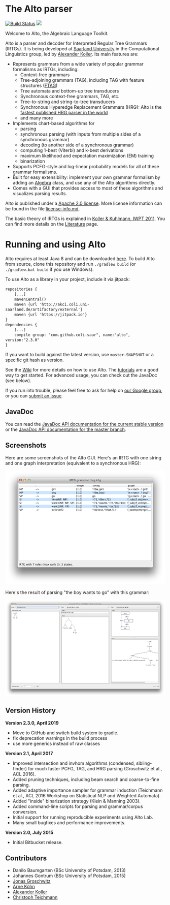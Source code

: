 # The Alto parser

[![Build Status](https://travis-ci.org/coli-saar/alto.svg?branch=master)](https://travis-ci.org/coli-saar/alto)
[![](https://jitpack.io/v/coli-saar/alto.svg)](https://jitpack.io/#coli-saar/alto)


Welcome to Alto, the Algebraic Language Toolkit.

Alto is a parser and decoder for Interpreted Regular Tree Grammars (IRTGs). It is being developed at [Saarland University](http://www.coli.uni-saarland.de/) in the Computational Linguistics group, led by [Alexander Koller](http://www.coli.uni-saarland.de/~koller/). Its main features are:

- Represents grammars from a wide variety of popular grammar formalisms as IRTGs, including:
	- Context-free grammars
	- Tree-adjoining grammars (TAG), including TAG with feature structures ([FTAG](https://github.com/coli-saar/alto/wiki/Parsing-TAG-with-feature-structures-(tulipac)))
	- Tree automata and bottom-up tree transducers
	- Synchronous context-free grammars, TAG, etc.
	- Tree-to-string and string-to-tree transducers
	- Synchronous Hyperedge Replacement Grammars (HRG): Alto is the [fastest published HRG parser in the world](https://www.aclweb.org/anthology/papers/P/P15/P15-1143/)
	- and many more
- Implements chart-based algorithms for
	- parsing
	- synchronous parsing (with inputs from multiple sides of a synchronous grammar)
	- decoding (to another side of a synchronous grammar)
	- computing 1-best (Viterbi) and k-best derivations
	- maximum likelihood and expectation maximization (EM) training
	- binarization
- Supports PCFG-style and log-linear probability models for all of these grammar formalisms.
- Built for easy extensibility: implement your own grammar formalism by adding an [Algebra](https://github.com/coli-saar/alto/wiki/Algebras) class, and use any of the Alto algorithms directly.
- Comes with a GUI that provides access to most of these algorithms and visualizes parsing results.

Alto is published under a [Apache 2.0 license](https://www.apache.org/licenses/LICENSE-2.0). More license information can be found in the file [license-info.md](license-info.md).

The basic theory of IRTGs is explained in [Koller & Kuhlmann, IWPT 2011](https://aclweb.org/anthology/papers/W/W11/W11-2902/). You can find more details on the [Literature](https://github.com/coli-saar/alto/wiki/Literature) page.

# Running and using Alto

Alto requires at least Java 8 and can be downloaded [here](https://github.com/coli-saar/alto/releases).
To build Alto from source, clone this repository and run `./gradlew build` (or `./gradlew.bat build` if you use Windows).

To use Alto as a library in your project, include it via jitpack:
```
repositories {
    [...]
    mavenCentral()
    maven {url 'http://akci.coli.uni-saarland.de/artifactory/external'}
    maven {url 'https://jitpack.io'}
}
dependencies {
    [...]
    compile group: "com.github.coli-saar", name:"alto", version:"2.3.0"
}
```
If you want to build against the latest version, use `master-SNAPSHOT` or a specific git hash as version.


See the [Wiki](https://github.com/coli-saar/alto/wiki) for more details on how to use Alto. The [tutorials](https://github.com/coli-saar/alto/wiki/Tutorials) are a good way to get started. For advanced usage, you can check out the JavaDoc (see below).

If you run into trouble, please feel free to ask for help on [our Google group](https://groups.google.com/forum/#!forum/alto-users), or you can [submit an issue](https://github.com/coli-saar/alto/issues/).

## JavaDoc ##

You can read the [JavaDoc API documentation for the current stable version](https://javadoc.jitpack.io/com/github/coli-saar/alto/2.3.0/javadoc/) or the [JavaDoc API documentation for the master branch](https://javadoc.jitpack.io/com/github/coli-saar/alto/master-SNAPSHOT/javadoc/).

## Screenshots ##

Here are some screenshots of the Alto GUI. Here's an IRTG with one string and one graph interpretation (equivalent to a synchronous HRG):

![Screenshot of GUI showing an IRTG grammar](img/irtg-grammar-gui.png)

Here's the result of parsing "the boy wants to go" with this grammar:

![Screenshot of GUI showing parse trees](img/the-boy-wants-to-go-gui.png)


## Version History ##

**Version 2.3.0, April 2019**
- Move to GitHub and switch build system to gradle.
- fix deprecation warnings in the build process
- use more generics instead of raw classes

**Version 2.1, April 2017**

- Improved intersection and invhom algorithms (condensed, sibling-finder) for much faster PCFG, TAG, and HRG parsing (Groschwitz et al., ACL 2016).
- Added pruning techniques, including beam search and coarse-to-fine parsing.
- Added adaptive importance sampler for grammar induction (Teichmann et al., ACL 2016 Workshop on Statistical NLP and Weighted Automata).
- Added "inside" binarization strategy (Klein & Manning 2003).
- Added command-line scripts for parsing and grammar/corpus conversion.
- Initial support for running reproducible experiments using Alto Lab.
- Many small bugfixes and performance improvements.

**Version 2.0, July 2015**

- Initial Bitbucket release.


## Contributors ##

* Danilo Baumgarten (BSc University of Potsdam, 2013)
* Johannes Gontrum (BSc University of Potsdam, 2015)
* [Jonas Groschwitz](http://www.ling.uni-potsdam.de/~groschwitz)
* [Arne Köhn](https://arne.chark.eu)
* [Alexander Koller](http://www.coli.uni-saarland.de/~koller/)
* [Christoph Teichmann](https://www.cteichmann.com/)
